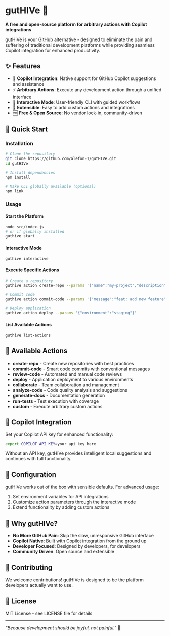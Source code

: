# gutHIVe 🚀

**A free and open-source platform for arbitrary actions with Copilot integrations**

gutHIVe is your GitHub alternative - designed to eliminate the pain and suffering of traditional development platforms while providing seamless Copilot integration for enhanced productivity.

## ✨ Features

- 🤖 **Copilot Integration**: Native support for GitHub Copilot suggestions and assistance
- ⚡ **Arbitrary Actions**: Execute any development action through a unified interface
- 🎯 **Interactive Mode**: User-friendly CLI with guided workflows
- 🔧 **Extensible**: Easy to add custom actions and integrations
- 🆓 **Free & Open Source**: No vendor lock-in, community-driven

## 🚀 Quick Start

### Installation

```bash
# Clone the repository
git clone https://github.com/alefon-1/gutHIVe.git
cd gutHIVe

# Install dependencies
npm install

# Make CLI globally available (optional)
npm link
```

### Usage

#### Start the Platform
```bash
node src/index.js
# or if globally installed
guthive start
```

#### Interactive Mode
```bash
guthive interactive
```

#### Execute Specific Actions
```bash
# Create a repository
guthive action create-repo --params '{"name":"my-project","description":"My awesome project"}'

# Commit code
guthive action commit-code --params '{"message":"feat: add new feature"}'

# Deploy application
guthive action deploy --params '{"environment":"staging"}'
```

#### List Available Actions
```bash
guthive list-actions
```

## 🎯 Available Actions

- **create-repo** - Create new repositories with best practices
- **commit-code** - Smart code commits with conventional messages
- **review-code** - Automated and manual code reviews
- **deploy** - Application deployment to various environments
- **collaborate** - Team collaboration and management
- **analyze-code** - Code quality analysis and suggestions
- **generate-docs** - Documentation generation
- **run-tests** - Test execution with coverage
- **custom** - Execute arbitrary custom actions

## 🤖 Copilot Integration

Set your Copilot API key for enhanced functionality:

```bash
export COPILOT_API_KEY=your_api_key_here
```

Without an API key, gutHIVe provides intelligent local suggestions and continues with full functionality.

## 🔧 Configuration

gutHIVe works out of the box with sensible defaults. For advanced usage:

1. Set environment variables for API integrations
2. Customize action parameters through the interactive mode
3. Extend functionality by adding custom actions

## 🌟 Why gutHIVe?

- **No More GitHub Pain**: Skip the slow, unresponsive GitHub interface
- **Copilot Native**: Built with Copilot integration from the ground up
- **Developer Focused**: Designed by developers, for developers
- **Community Driven**: Open source and extensible

## 🤝 Contributing

We welcome contributions! gutHIVe is designed to be the platform developers actually want to use.

## 📄 License

MIT License - see LICENSE file for details

---

*"Because development should be joyful, not painful."* 💝
